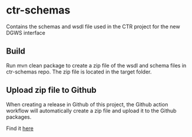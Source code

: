 # ctr-schemas

Contains the schemas and wsdl file used in the CTR project for the new DGWS interface

## Build

Run mvn clean package to create a zip file of the wsdl and schema files in ctr-schemas repo. The zip file is located in the target folder.

## Upload zip file to Github

When creating a release in Github of this project, the Github action workflow will automatically create a zip file and upload it to the Github packages.

Find it [here](https://github.com/trifork/ctr-schemas/packages/1787197)



